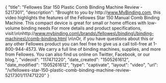 {
    "title": "Fellowes Star 150 Plastic Comb Binding Machine Review - 5217301",
    "description": "Brought to you by http:\/\/www.MyBinding.com, this video highlights the features of the Fellowes Star 150 Manual Comb Binding Machine. This compact device is great for small or home offices with low-volume binding needs  For more details and product specifications, visit:\n\nhttp:\/\/www.mybinding.com\/brands\/fellowes\/binding\/binding-machines\/comb-binding.html \n\nOr, if you have questions about this or any other Fellowes product you can feel free to give us a call toll-free at 1-800-944-4573. We carry a full line of binding machines, supplies, and more from Fellowes. You can also find us online on Twitter, Facebook, or our blog.",
    "videoid": "117471220",
    "date_created": "1505261612",
    "date_modified": "1505261612",
    "type": "captivate",
    "layout": "video",
    "url": "\/v\/fellowes-star-150-plastic-comb-binding-machine-review-5217301\/117471220"
}